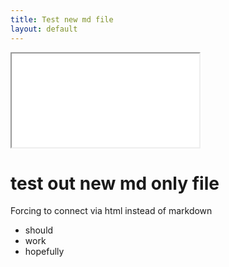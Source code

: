 ```yaml
---
title: Test new md file
layout: default
---
```


<iframe src="/web/snippets/navbar.html" onload="this.before((this.contentDocument.body || this.contentDocument).children[0]);this.remove()"></iframe>

# test out new md only file

Forcing to connect via html instead of markdown

* should
* work
* hopefully
